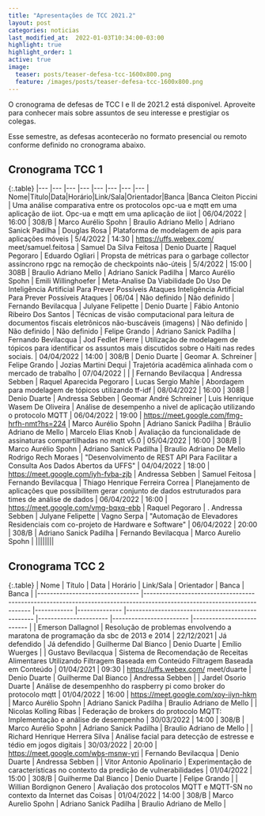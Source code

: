 ```yaml
---
title: "Apresentações de TCC 2021.2"
layout: post
categories: noticias
last_modified_at:  2022-01-03T10:34:00-03:00
highlight: true
highlight_order: 1
active: true
image:
  teaser: posts/teaser-defesa-tcc-1600x800.png
  feature: /images/posts/teaser-defesa-tcc-1600x800.png
---
```


O cronograma de defesas de TCC I e II de 2021.2 está disponível. Aproveite para conhecer mais sobre assuntos de seu interesse e prestigiar os colegas.

Esse semestre, as defesas acontecerão no formato presencial ou remoto conforme definido no cronograma abaixo. 

## Cronograma TCC 1

{:.table}
|--- |--- |--- |--- |--- |--- |--- |--- |
Nome|Título|Data|Horário|Link/Sala|Orientador|Banca |Banca 
Cleiton Piccini | Uma análise comparativa entre os protocolos opc-ua e mqtt em uma aplicação de iiot. Opc-ua e mqtt em uma aplicação de iiot | 06/04/2022 | 16:00 | 308/B | Marco Aurélio Spohn | Braulio Adriano Mello | Adriano Sanick Padilha |
Douglas Rosa | Plataforma de modelagem de apis para aplicações móveis | 5/4/2022 | 14:30 |  https://uffs.webex.com/ meet/samuel.feitosa | Samuel Da Silva Feitosa | Denio Duarte | Raquel Pegoraro |
Eduardo Ogliari | Propsta de métricas para o garbage collector assíncrono rpgc na remoção de checkpoints não-úteis | 5/4/2022 | 15:00 | 308B | Braulio Adriano Mello | Adriano Sanick Padilha | Marco Aurélio Spohn |
Emili Willinghoefer | Meta-Analise Da Viabilidade Do Uso De Inteligência Artificial Para Prever Possíveis Ataques Inteligência Artificial Para Prever Possíveis Ataques  | 06/04 | Não definido | Não definido | Fernando Bevilacqua | Julyane Felipette | Denio Duarte |
Fábio Antonio Ribeiro Dos Santos | Técnicas de visão computacional para leitura de documentos fiscais eletrônicos não-buscáveis (imagens) | Não definido | Não definido | Não definido | Felipe Grando | Adriano Sanick Padilha | Fernando Bevilacqua |
Jod Fedlet Pierre | Utilização de modelagem de tópicos para identificar os assuntos mais  discutidos sobre o Haiti nas redes sociais.  | 04/04/2022 | 14:00 | 308/B | Denio Duarte | Geomar A. Schreiner | Felipe Grando |
Jozias Martini Dequi | Trajetória acadêmica alinhada com o mercado de trabalho | 07/04/2022 |  |  | Fernando Bevilacqua | Andressa Sebben | Raquel Aparecida Pegoraro |
Lucas Sergio Mahle | Abordagem para modelagem de tópicos utilizando tf-idf | 08/04/2022 | 16:00 | 308B | Denio Duarte | Andressa Sebben | Geomar André Schreiner |
Luis Henrique Wasem De Oliveira | Análise de desempenho  a nivel de aplicação utilizando o protocolo MQTT  | 06/04/2022 | 19:00 | https://meet.google.com/fmg-hrfh-nmt?hs=224 | Marco Aurélio Spohn |  Adriano Sanick Padilha | Bráulio Adriano de Mello |
Marcelo Elias Knob | Avaliação da funcionalidade de assinaturas compartilhadas no mqtt v5.0 | 05/04/2022 | 16:00 | 308/B | Marco Aurélio Spohn | Adriano Sanick Padilha | Braulio Adriano De Mello
Rodrigo Rech Moraes | "Desenvolvimento de REST API Para Facilitar a Consulta Aos Dados Abertos da UFFS" | 04/04/2022 | 18:00 | https://meet.google.com/iyh-fvba-zjb  | Andressa Sebben | Samuel Feitosa | Fernando Bevilacqua |
Thiago Henrique Ferreira Correa | Planejamento de aplicações que possibilitem gerar conjunto de dados estruturados para times de análise de dados | 06/04/2022 | 16:00 |  https://meet.google.com/vmg-bqxq-ebb | Raquel Pegoraro | . Andressa Sebben | Julyane Felipette |
Vagno Serpa | "Automação de Elevadores Residenciais com co-projeto de Hardware e Software" | 06/04/2022 | 20:00 | 308/B | Adriano Sanick Padilha | Fernando Bevilacqua |  Marco Aurelio Spohn |
||||||||




## Cronograma TCC 2

{:.table}
| Nome                      		 | Título                                                                                                            		 | Data  		 | Horário 		 | Link/Sala                                  		 | Orientador      		 | Banca             		 | Banca               		 |
|--------------------------------    |------------------------------------------------------------------------------------------------------------------------    |------------    |--------------    |-------------------------------------------------    |----------------------    |------------------------    |--------------------------    |
| Emerson Dallagnol         		 | Resolução de problemas envolvendo a maratona de programação da sbc de 2013 e 2014                                 		 | 22/12/2021     | Já defendido     | Já defendido                               		 | Guilherme Dal Bianco     | Denio Duarte      		 | Emílio Wuerges      		 |
| Gustavo Bevilacqua        		 | Sistema de Recomendação de Receitas Alimentares Utilizando Filtragem Baseada em Conteúdo Filtragem Baseada em Conteúdo     | 01/04/2021     | 09:30   		 | https://uffs.webex.com/ meet/duarte    | Denio Duarte    		 | Guilherme Dal Bianco  	 | Andressa Sebben     		 |
| Jardel Osorio Duarte      		 | Análise de desempenhho do raspberry pi como broker do protocolo mqtt                                              		 | 01/04/2022     | 16:00   		 | https://meet.google.com/xoy-iiyn-hkm       		 | Marco Aurélio Spohn 	 | Adriano Sanick Padilha     | Braulio Adriano de Mello     |
| Nicolas Kolling Ribas     		 | Federação de brokers do protocolo MQTT: Implementação e análise de desempenho                                     		 | 30/03/2022     | 14:00   		 | 308/B                                      		 |  Marco Aurélio Spohn     | Adriano Sanick Padilha     | Braulio Adriano de Mello     |
| Richard Henrique Herrera Silva     | Análise facial para detecção de estresse e tédio em jogos digitais                                                		 | 30/03/2022     | 20:00   		 |  https://meet.google.com/wbs-msnw-yri      		 |  Fernando Bevilacqua     | Denio Duarte      		 | Andressa Sebben     		 |
| Vitor Antonio Apolinario  		 | Experimentação de características no contexto da predição de vulnerabilidades                                     		 | 01/04/2022     | 15:00   		 | 308/B                                      		 | Guilherme Dal Bianco     | Denio Duarte      		 | Felipe Grando       		 |
| Willian Bordignon Genero  		 | Avaliação dos protocolos MQTT e MQTT-SN no contexto da Internet das Coisas                                        		 | 01/04/2022     | 14:00   		 | 308/B                                      		 | Marco Aurelio Spohn 	 | Adriano Sanick Padilha     | Braulio Adriano de Mello     |





